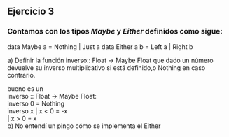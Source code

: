 ## Ejercicio 3
### Contamos con los tipos *Maybe* y *Either* definidos como sigue:

data Maybe a = Nothing | Just a
data Either a b = Left a | Right b

a) Definir la función inverso:: Float -> Maybe Float que dado un número devuelve su inverso multiplicativo si está definido,o Nothing en caso contrario.

bueno es un <br> 
inverso :: Float -> Maybe Float:
    <br>inverso 0 = Nothing
    <br>inverso x | x < 0 = -x
    <br>          | x > 0 = x 
<br>
b) No entendí un pingo cómo se implementa el Either